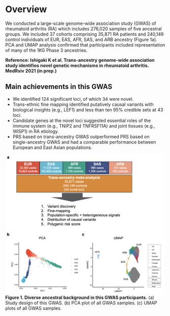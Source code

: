 # Overview
We conducted a large-scale genome-wide association study (GWAS) of rheumatoid arthritis (RA) which includes 276,020 samples of five ancestral groups. We included 37 cohorts comprising 35,871 RA patients and 240,149 control individuals of EUR, EAS, AFR, SAS, and ARB ancestry (Figure 1a). PCA and UMAP analysis confirmed that participants included representation of many of the 1KG Phase 3 ancestries.

**Reference: Ishigaki K et al. Trans-ancestry genome-wide association study identifies novel genetic mechanisms in rheumatoid arthritis. MedRxiv 2021 (in prep.)**


## Main achievements in this GWAS
- We identified 124 significant loci, of which 34 were novel.
- Trans-ethnic fine mapping identified putatively causal variants with biological insights (e.g., LEF1) and less than ten 95% credible sets at 43 loci.
- Candidate genes at the novel loci suggested essential roles of the immune system (e.g., TNIP2 and TNFRSF11A) and joint tissues (e.g., WISP1) in RA etiology.
- PRS based on trans-ancestry GWAS outperformed PRS based on single-ancestry GWAS and had a comparable performance between European and East Asian populations. 


![image](./data/Fig1.png)
**Figure 1. Diverse ancestral background in this GWAS participants.**
(a) Study design of this GWAS. 
(b) PCA plot of all GWAS samples. 
(c) UMAP plots of all GWAS samples. 


